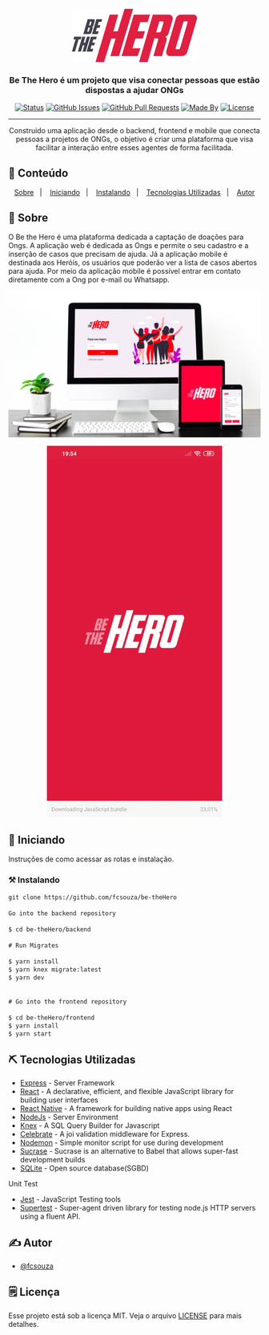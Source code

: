 <p align="center">
  <a href="" rel="noopener">
 <img src=".github\logo.png" alt="Project logo"></a>
</p>

<h3 align="center">Be The Hero é um projeto que visa conectar pessoas que estão dispostas a ajudar ONGs</h3>

<div align="center">

[![Status](https://img.shields.io/badge/status-active-success.svg)]()
[![GitHub Issues](https://img.shields.io/github/languages/count/fcsouza/be-theHero)]()
[![GitHub Pull Requests](https://img.shields.io/github/last-commit/fcsouza/be-theHero)]()
[![Made By](https://img.shields.io/badge/Made%20By-Fabricio%20Cavalcante-brightgreen)]()
[![License](https://img.shields.io/badge/license-MIT-blue.svg)](/LICENSE)

</div>

---

<p align="center"> Construido uma aplicação desde o backend, frontend e mobile que conecta pessoas a projetos de ONGs, o objetivo é criar uma plataforma que visa facilitar a interação entre esses agentes de forma facilitada.
    <br> 
</p>

## 📝 Conteúdo
<p align="center">
<a href="#about">Sobre</a>&nbsp;&nbsp;&nbsp;|&nbsp;&nbsp;&nbsp;
<a href="#getting_started">Iniciando</a>&nbsp;&nbsp;&nbsp;|&nbsp;&nbsp;&nbsp;
<a href="#installing">Instalando</a>&nbsp;&nbsp;&nbsp;|&nbsp;&nbsp;&nbsp;
<a href="#built_using">Tecnologias Utilizadas</a>&nbsp;&nbsp;&nbsp;|&nbsp;&nbsp;&nbsp;
<a href="#authors">Autor</a>
</p>


## 🧐 Sobre <a name = "about"></a>

O Be the Hero é uma plataforma dedicada a captação de doações para Ongs. A aplicação web é dedicada as Ongs e permite o seu cadastro e a inserção de casos que precisam de ajuda. Já a aplicação mobile é destinada aos Heróis, os usuários que poderão ver a lista de casos abertos para ajuda. Por meio da aplicação mobile é possível entrar em contato diretamente com a Ong por e-mail ou Whatsapp.

<p align="center">
  <a href="" rel="noopener">
 <img width=650px src=".github\preview-app.jpg" alt="Preview logo"></a>
</p>

<p align="center">
  <a href="" rel="noopener">
 <img width=350px src=".github\mobile.gif" alt="Mobile logo"></a>
</p>

## 🏁 Iniciando <a name = "getting_started"></a>

Instruções de como acessar as rotas e instalação.

### ⚒ Instalando <a name = "installing"></a>

```
git clone https://github.com/fcsouza/be-theHero

Go into the backend repository

$ cd be-theHero/backend

# Run Migrates

$ yarn install
$ yarn knex migrate:latest 
$ yarn dev


# Go into the frontend repository

$ cd be-theHero/frontend
$ yarn install
$ yarn start

```

## ⛏️ Tecnologias Utilizadas <a name = "built_using"></a>

- [Express](https://expressjs.com/) - Server Framework
- [React](https://pt-br.reactjs.org/) - A declarative, efficient, and flexible JavaScript library for building user interfaces
- [React Native](https://reactnative.dev/) - A framework for building native apps using React
- [NodeJs](https://nodejs.org/en/) - Server Environment
- [Knex](http://knexjs.org/) - A SQL Query Builder for Javascript 
- [Celebrate](https://github.com/arb/celebrate) - A joi validation middleware for Express.
- [Nodemon](https://www.npmjs.com/package/nodemon) - Simple monitor script for use during development
- [Sucrase](https://www.npmjs.com/package/sucrase) - Sucrase is an alternative to Babel that allows super-fast development builds
- [SQLite](https://www.sqlite.org/) - Open source database(SGBD)

Unit Test
- [Jest](https://jestjs.io/) - JavaScript Testing tools
- [Supertest](https://github.com/visionmedia/supertest) - Super-agent driven library for testing node.js HTTP servers using a fluent API.

## ✍️ Autor <a name = "authors"></a>

- [@fcsouza](https://github.com/fcsouza)

## 🗒 Licença

Esse projeto está sob a licença MIT. Veja o arquivo [LICENSE](LICENSE.md) para mais detalhes.